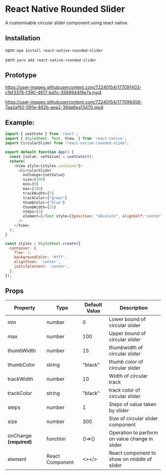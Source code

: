 
# React Native Rounded Slider

A customisable circular slider component using react native.

## Installation

npm:
`npm install react-native-rounded-slider`

yarn:
`yarn add react-native-rounded-slider`

## Prototype

https://user-images.githubusercontent.com/72240154/177091403-c1bf3376-f390-4617-bd1c-3589944f8e7a.mp4

https://user-images.githubusercontent.com/72240154/177096458-7aa2af92-091e-462b-aea2-38da6ea13470.mp4

## Example:

```javascript
import { useState } from 'react';
import { StyleSheet, Text, View, } from 'react-native';
import CircularSlider from "react-native-rounded-slide";

export default function App() {
  const [value, setValue] = useState(0);
  return(
    <View style={styles.container}>
      <CircularSlider
        onChange={setValue}
        size={300} 
        min={0}
        max={100}
        trackWidth={7}
        trackColor={"green"}
        thumbColor={"blue"}
        thumbWidth={15}
        steps={1}
        element={<Text style={{position: "absolute", alignSelf:"center"}}>{value}</Text>}
      />
    </View>
  ); 
}

const styles = StyleSheet.create({
  container: {
    flex: 1,
    backgroundColor: '#fff',
    alignItems: 'center',
    justifyContent: 'center',
  },
});
```

## Props

|Property | Type       | Default Value | Description                       |
|---------|------------|---------------|-----------------------------------|
|min      | number     | 0             | Lower bound of circular slider    |
|max      | number     | 100           | Upper bound of circular slider    |
|thumbWidth|number| 15 |thumbwidth of circular slider|
|thumbColor|string|"black"|thumb color of circular slider|
|trackWidth|number| 10 | Width of circular track|
|trackColor|string| "black"| track color of circular slider |
|steps| number | 1 | Steps of value taken by slider |
|size | number | 300 | Size of circular slider component|
|onChange **(required)**| function | ()=>{} | Operation to perform on value change in slider|
|element | React Component| <></> | React component to show on middle of slider |


